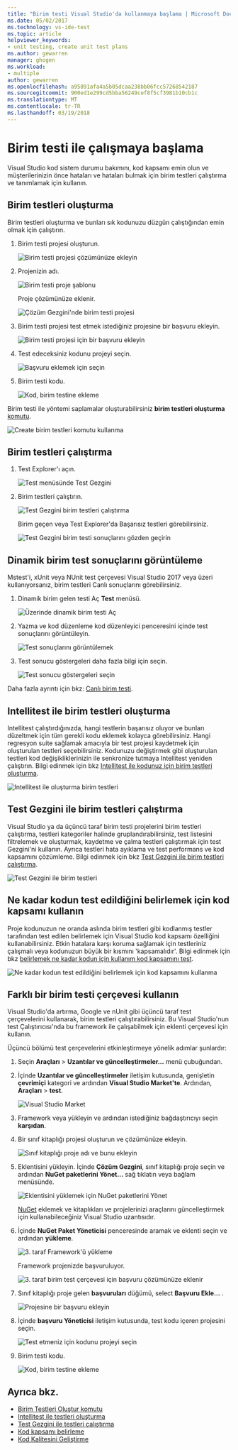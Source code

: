 ```yaml
---
title: "Birim testi Visual Studio'da kullanmaya başlama | Microsoft Docs"
ms.date: 05/02/2017
ms.technology: vs-ide-test
ms.topic: article
helpviewer_keywords:
- unit testing, create unit test plans
ms.author: gewarren
manager: ghogen
ms.workload:
- multiple
author: gewarren
ms.openlocfilehash: a95891afa4a5b05dcaa238bb06fcc57268542187
ms.sourcegitcommit: 900ed1e299cd5bba56249cef8f5cf3981b10cb1c
ms.translationtype: MT
ms.contentlocale: tr-TR
ms.lasthandoff: 03/19/2018
---
```

# <a name="get-started-with-unit-testing"></a>Birim testi ile çalışmaya başlama

Visual Studio kod sistem durumu bakımını, kod kapsamı emin olun ve müşterilerinizin önce hataları ve hataları bulmak için birim testleri çalıştırma ve tanımlamak için kullanın.

## <a name="create-unit-tests"></a>Birim testleri oluşturma

Birim testleri oluşturma ve bunları sık kodunuzu düzgün çalıştığından emin olmak için çalıştırın.

1. Birim testi projesi oluşturun.

   ![Birim testi projesi çözümünüze ekleyin](media/createunittest1.png)

1. Projenizin adı.

   ![Birim testi proje şablonu](media/createunittest2.png)

   Proje çözümünüze eklenir.

   ![Çözüm Gezgini'nde birim testi projesi](media/createunittest5.png)

1. Birim testi projesi test etmek istediğiniz projesine bir başvuru ekleyin.

   ![Birim testi projesi için bir başvuru ekleyin](media/createunittest6.png)

1. Test edeceksiniz kodunu projeyi seçin.

   ![Başvuru eklemek için seçin](media/createunittest7.png)

1. Birim testi kodu.

   ![Kod, birim testine ekleme](media/createunittest8.png)

Birim testi ile yöntemi saplamalar oluşturabilirsiniz **birim testleri oluşturma** [komutu](create-unit-tests-menu.md).

![Create birim testleri komutu kullanma](media/createunittestcommand2.png)

## <a name="run-unit-tests"></a>Birim testleri çalıştırma

1. Test Explorer'ı açın.

   ![Test menüsünde Test Gezgini](media/rununittest1.png)

1. Birim testleri çalıştırın.

   ![Test Gezgini birim testleri çalıştırma](media/rununittest2.png)

   Birim geçen veya Test Explorer'da Başarısız testleri görebilirsiniz.

   ![Test Gezgini birim testi sonuçlarını gözden geçirin](media/rununittest3.png)

## <a name="view-live-unit-test-results"></a>Dinamik birim test sonuçlarını görüntüleme

Mstest'i, xUnit veya NUnit test çerçevesi Visual Studio 2017 veya üzeri kullanıyorsanız, birim testleri Canlı sonuçlarını görebilirsiniz.

1. Dinamik birim gelen testi Aç **Test** menüsü.

   ![Üzerinde dinamik birim testi Aç](media/live-test-results-start.png)

1. Yazma ve kod düzenleme kod düzenleyici penceresini içinde test sonuçlarını görüntüleyin.

   ![Test sonuçlarını görüntülemek](media/live-test-results-ui.png)

1. Test sonucu göstergeleri daha fazla bilgi için seçin.

   ![Test sonucu göstergeleri seçin](media/live-test-results-details.png)

Daha fazla ayrıntı için bkz: [Canlı birim testi](../test/live-unit-testing-intro.md).

## <a name="generate-unit-tests-with-intellitest"></a>Intellitest ile birim testleri oluşturma

Intellitest çalıştırdığınızda, hangi testlerin başarısız oluyor ve bunları düzeltmek için tüm gerekli kodu eklemek kolayca görebilirsiniz. Hangi regresyon suite sağlamak amacıyla bir test projesi kaydetmek için oluşturulan testleri seçebilirsiniz. Kodunuzu değiştirmek gibi oluşturulan testleri kod değişikliklerinizin ile senkronize tutmaya Intellitest yeniden çalıştırın. Bilgi edinmek için bkz [Intellitest ile kodunuz için birim testleri oluşturma](../test/generate-unit-tests-for-your-code-with-intellitest.md).

![Intellitest ile oluşturma birim testleri](media/intellitest.png)

## <a name="run-unit-tests-with-test-explorer"></a>Test Gezgini ile birim testleri çalıştırma

Visual Studio ya da üçüncü taraf birim testi projelerini birim testleri çalıştırma, testleri kategoriler halinde gruplandırabilirsiniz, test listesini filtrelemek ve oluşturmak, kaydetme ve çalma testleri çalıştırmak için test Gezgini'ni kullanın. Ayrıca testleri hata ayıklama ve test performans ve kod kapsamını çözümleme. Bilgi edinmek için bkz [Test Gezgini ile birim testleri çalıştırma](../test/run-unit-tests-with-test-explorer.md).

![Test Gezgini ile birim testleri](media/testexplorer.png)

## <a name="use-code-coverage-to-determine-how-much-code-is-being-tested"></a>Ne kadar kodun test edildiğini belirlemek için kod kapsamı kullanın

Proje kodunuzun ne oranda aslında birim testleri gibi kodlanmış testler tarafından test edilen belirlemek için Visual Studio kod kapsamı özelliğini kullanabilirsiniz. Etkin hatalara karşı koruma sağlamak için testleriniz çalışmalı veya kodunuzun büyük bir kısmını 'kapsamalıdır'. Bilgi edinmek için bkz [belirlemek ne kadar kodun için kullanım kod kapsamını test](../test/using-code-coverage-to-determine-how-much-code-is-being-tested.md).

![Ne kadar kodun test edildiğini belirlemek için kod kapsamını kullanma](media/codecoverage.png)

## <a name="use-a-different-unit-test-framework"></a>Farklı bir birim testi çerçevesi kullanın

Visual Studio'da artırma, Google ve nUnit gibi üçüncü taraf test çerçevelerini kullanarak, birim testleri çalıştırabilirsiniz. Bu Visual Studio'nun test Çalıştırıcısı'nda bu framework ile çalışabilmek için eklenti çerçevesi için kullanın.

Üçüncü bölümü test çerçevelerini etkinleştirmeye yönelik adımlar şunlardır:

1. Seçin **Araçları** > **Uzantılar ve güncelleştirmeler...**  menü çubuğundan.

1. İçinde **Uzantılar ve güncelleştirmeler** iletişim kutusunda, genişletin **çevrimiçi** kategori ve ardından **Visual Studio Market'te**. Ardından, **Araçları** > **test**.

   ![Visual Studio Market](media/extensions-and-updates-testing.png)

1. Framework veya yükleyin ve ardından istediğiniz bağdaştırıcıyı seçin **karşıdan**.

1. Bir sınıf kitaplığı projesi oluşturun ve çözümünüze ekleyin.

   ![Sınıf kitaplığı proje adı ve bunu ekleyin](media/create3rdpartyunittest3.png)

1. Eklentisini yükleyin. İçinde **Çözüm Gezgini**, sınıf kitaplığı proje seçin ve ardından **NuGet paketlerini Yönet...**  sağ tıklatın veya bağlam menüsünde.

   ![Eklentisini yüklemek için NuGet paketlerini Yönet](media/create3rdpartyunittest3a.png)

   [NuGet](https://www.nuget.org/) eklemek ve kitaplıkları ve projelerinizi araçlarını güncelleştirmek için kullanabileceğiniz Visual Studio uzantısıdır.

1. İçinde **NuGet Paket Yöneticisi** penceresinde aramak ve eklenti seçin ve ardından **yükleme**.

   ![3. taraf Framework'ü yükleme](media/create3rdpartyunittest4.png)

   Framework projenizde başvuruluyor.

   ![3. taraf birim test çerçevesi için başvuru çözümünüze eklenir](media/create3rdpartyunittest6.png)

1. Sınıf kitaplığı proje gelen **başvuruları** düğümü, select **Başvuru Ekle...** .

   ![Projesine bir başvuru ekleyin](media/createunittest6.png)

1. İçinde **başvuru Yöneticisi** iletişim kutusunda, test kodu içeren projesini seçin.

   ![Test etmeniz için kodunu projeyi seçin](media/createunittest7.png)

1. Birim testi kodu.

   ![Kod, birim testine ekleme](media/create3rdpartyunittest7.png)

## <a name="see-also"></a>Ayrıca bkz.

* [Birim Testleri Oluştur komutu](create-unit-tests-menu.md)
* [Intellitest ile testleri oluşturma](generate-unit-tests-for-your-code-with-intellitest.md)
* [Test Gezgini ile testleri çalıştırma](run-unit-tests-with-test-explorer.md)
* [Kod kapsamı belirleme](using-code-coverage-to-determine-how-much-code-is-being-tested.md)
* [Kod Kalitesini Geliştirme](improve-code-quality.md)